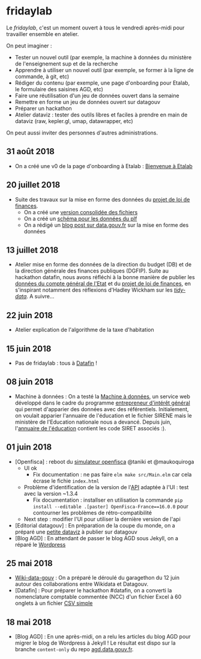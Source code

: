 # fridaylab

Le *fridaylab*, c'est un moment ouvert à tous le vendredi après-midi pour travailler ensemble en atelier.

On peut imaginer : 

- Tester un nouvel outil (par exemple, la machine à données du ministère de l'enseignement sup et de la recherche 
- Apprendre à utiliser un nouvel outil (par exemple, se former à la ligne de commande, à git, etc)
- Rédiger du contenu (par exemple, une page d'onboarding pour Etalab, le formulaire des saisines AGD, etc) 
- Faire une réutilisation d'un jeu de données ouvert dans la semaine
- Remettre en forme un jeu de données ouvert sur datagouv
- Préparer un hackathon
- Atelier dataviz : tester des outils libres et faciles à prendre en main de dataviz (raw, kepler.gl, umap, datawrapper, etc)

On peut aussi inviter des personnes d'autres administrations.

## 31 août 2018

* On a créé une v0 de la page d'onboarding à Etalab : [Bienvenue à Etalab](https://github.com/etalab/etalab/blob/master/bienvenue.md)

## 20 juillet 2018 

- Suite des travaux sur la mise en forme des données du [projet de loi de finances](https://www.data.gouv.fr/fr/datasets/projet-de-loi-de-finances-pour-2018-plf-2018-donnees-du-plf-et-des-annexes-projet-annuel-de-performance-pap/#discussion-5b51fed1c751df5e3f17d951).
  - On a créé une [version consolidée des fichiers](https://github.com/etalab/plf/blob/master/budgets_retraites.csv)
  - On a créé un [schéma pour les données du plf](https://github.com/etalab/schema.data.gouv.fr/tree/master/plf)
  - On a rédigé un [blog post sur data.gouv.fr](https://www.data.gouv.fr/fr/posts/comment-mettre-en-forme-des-donnees-tabulaires-lexemple-des-donnees-du-projet-de-loi-de-finances-1/) sur la mise en forme des données

## 13 juillet 2018 

- Atelier mise en forme des données de la direction du budget (DB) et de la direction générale des finances publiques (DGFIP). Suite au hackathon datafin, nous avons réfléchi à la bonne manière de publier les [données du compte général de l'Etat](https://www.data.gouv.fr/fr/datasets/donnees-de-comptabilite-generale-de-letat/) et du [projet de loi de finances](https://www.data.gouv.fr/fr/datasets/projet-de-loi-de-finances-pour-2018-plf-2018-donnees-du-plf-et-des-annexes-projet-annuel-de-performance-pap/), en s'inspirant notamment des réflexions d'Hadley Wickham sur les [*tidy-data*](http://vita.had.co.nz/papers/tidy-data.pdf). A suivre...

## 22 juin 2018 

- Atelier explication de l'algorithme de la taxe d'habitation

## 15 juin 2018 

- Pas de fridaylab : tous à [Datafin](https://datafin.fr/) !

## 08 juin 2018 

* Machine à données : On a testé la [Machine à données](http://51.15.221.77/index.php/Home), un service web développé dans le cadre du programme [entrepreneur d'intérêt général](https://github.com/entrepreneur-interet-general) qui permet d'apparier des données avec des référentiels. Initialement, on voulait apparier l'annuaire de l'éducation et le fichier SIRENE mais le ministère de l'Education nationale nous a devancé. Depuis juin, l'[annuaire de l'éducation](https://data.education.gouv.fr/explore/dataset/fr-en-annuaire-education/?disjunctive.type_etablissement) contient les code SIRET associés :).

## 01 juin 2018

* [Openfisca] : reboot du [simulateur openfisca](https://github.com/openfisca/demonstrator) @taniki et @maukoquiroga
  - UI ok
    - Fix documentation : ne pas faire `elm make src/Main.elm` car cela écrase le fichie `index.html`
  - Problème d'identification de la version de l'[API](https://github.com/openfisca/openfisca-web-api) adaptée à l'UI : test avec la version ~1.3.4
    - Fix documentation : installser en utilisation la commande `pip install --editable .[paster] OpenFisca-France==16.0.0` pour contourner les problèmes de rétro-compatibilité
  - Next step : modifier l'UI pour utiliser la dernière version de l'api
* [Editorial datagouv] : En préparation de la coupe du monde, on a préparé une [petite dataviz](https://github.com/pachevalier/coupedumonde) à publier sur datagouv
* [Blog AGD] : En attendant de passer le blog AGD sous Jekyll, on a réparé le [Wordpress](https://agd.data.gouv.fr/)

## 25 mai 2018 

* [Wiki-data-gouv](https://github.com/etalab/wiki-data-gouv) : On a préparé le déroulé du garagethon du 12 juin autour des collaborations entre Wikidata et Datagouv.
* [Datafin] : Pour préparer le hackathon #datafin, on a converti la nomenclature comptable commentée (NCC) d'un fichier Excel à 60 onglets à un fichier [CSV simple](https://github.com/pachevalier/tidycge/blob/master/data-raw/tidy_ncc.csv)

## 18 mai 2018

* [Blog AGD] : En une après-midi, on a relu les articles du blog AGD pour migrer le blog de Wordpress à Jekyll ! Le résultat est dispo sur la branche `content-only` du repo [agd.data.gouv.fr](https://github.com/etalab/agd.data.gouv.fr/tree/content-only).

